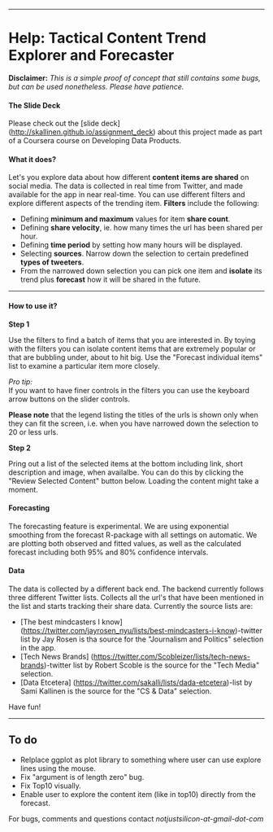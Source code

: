 

----

Help: Tactical Content Trend Explorer and Forecaster  
===========================

**Disclaimer:** *This is a simple proof of concept that still contains some bugs, but can be used nonetheless. Please have patience.*    
#### The Slide Deck
Please check out the [slide deck] (http://skallinen.github.io/assignment_deck) about this project made as part of a Coursera course on Developing Data Products.


#### What it does?

Let's you explore data about how different **content items are shared** on social media. The data is collected in real time from Twitter, and made available for the app in near real-time. You can use different filters and explore different aspects of the trending item. **Filters** include the following:  
- Defining **minimum and maximum** values for item **share count**.  
- Defining **share velocity**, ie. how many times the url has been shared per hour.  
- Defining **time period** by setting how many hours will be displayed.  
- Selecting **sources**. Narrow down the selection to certain predefined **types of tweeters**.  
- From the narrowed down selection you can pick one item and **isolate** its trend plus **forecast** how it will be shared in the future.  

----

#### How to use it?

**Step 1**  

Use the filters to find a batch of items that you are interested in. By toying with the filters you can isolate content items that are extremely popular or that are bubbling under, about to hit big. Use the "Forecast individual items" list to examine a particular item more closely.  

*Pro tip:*  
If you want to have finer controls in the filters you can use the keyboard arrow buttons on the slider controls.

**Please note**
that the legend listing the titles of the urls is shown only when they can fit the screen, i.e. when you have narrowed down the selection to 20 or less urls.




**Step 2**  

Pring out a list of the selected items at the bottom including link, short description and image, when availalbe. You can do this by clicking the "Review Selected Content" button below. Loading the content might take a moment.  

#### Forecasting

The forecasting feature is experimental. We are using exponential smoothing from the forecast R-package with all settings on automatic. We are plotting both observed and fitted values, as well as the calculated forecast including both 95% and 80% confidence intervals.

#### Data

The data is collected by a different back end. The backend currently follows three different Twitter lists. Collects all the url's that have been mentioned in the list and starts tracking their share data. Currently the source lists are:  
- [The best mindcasters I know] (https://twitter.com/jayrosen_nyu/lists/best-mindcasters-i-know)-twitter list by Jay Rosen is tha source for the "Journalism and Politics" selection in the app.
- [Tech News Brands] (https://twitter.com/Scobleizer/lists/tech-news-brands)-twitter list by Robert Scoble is the source for the "Tech Media" selection.
- [Data Etcetera] (https://twitter.com/sakalli/lists/dada-etcetera)-list by Sami Kallinen is the source for the "CS & Data" selection.

Have fun!

------------

To do
----
- Relplace ggplot as plot library to something where user can use explore lines using the mouse.
- Fix "argument is of length zero" bug.
- Fix Top10 visually.
- Enable user to explore the content item (like in top10) directly from the forecast.  

For bugs, comments and questions contact *notjustsilicon-at-gmail-dot-com*


